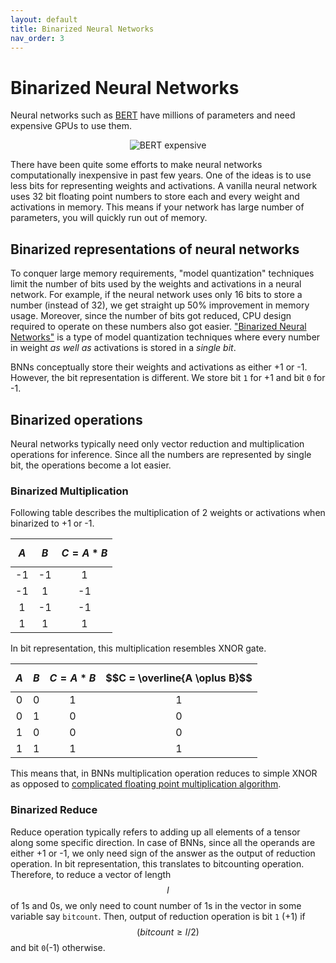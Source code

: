 ```yaml
---
layout: default
title: Binarized Neural Networks
nav_order: 3
---
```


# Binarized Neural Networks

Neural networks such as [BERT](https://github.com/google-research/bert) have millions of parameters and need expensive GPUs to use them.

<center>
<img src="../images/expensive_bert.png" alt="BERT expensive">
</center>

There have been quite some efforts to make neural networks computationally inexpensive in past few years. One of the ideas is to use less bits for representing weights and activations. A vanilla neural network uses 32 bit floating point numbers to store each and every weight and activations in memory. This means if your network has large number of parameters, you will quickly run out of memory.

## Binarized representations of neural networks
To conquer large memory requirements, "model quantization" techniques limit the number of bits used by the weights and activations in a neural network. For example, if the neural network uses only 16 bits to store a number (instead of 32), we get straight up 50% improvement in memory usage. Moreover, since the number of bits got reduced, CPU design required to operate on these numbers also got easier. ["Binarized Neural Networks"](https://arxiv.org/abs/1602.02830) is a type of model quantization techniques where every number in weight _as well as_ activations is stored in a _single bit_.

BNNs conceptually store their weights and activations as either +1 or -1. However, the bit representation is different. We store bit `1` for +1 and bit `0` for -1. 

## Binarized operations
Neural networks typically need only vector reduction and multiplication operations for inference. Since all the numbers are represented by single bit, the operations become a lot easier. 

### Binarized Multiplication
Following table describes the multiplication of 2 weights or activations when binarized to +1 or -1.

| $$A$$  | $$B$$  | $$C = A * B$$ |
|:--:|:--:|:---------:|
| -1 | -1 | 1         |
| -1 | 1  | -1        |
| 1  | -1 |  -1       |
| 1  | 1  | 1         |

In bit representation, this multiplication resembles XNOR gate.

| $$A$$  | $$B$$  | $$C = A * B$$ | $$C = \overline{A \oplus B}$$ |
|:--:|:--:|:---------:|:-:|
| 0 | 0 | 1         | 1 |
| 0 | 1  | 0        | 0 |
| 1  | 0 |  0       | 0 |
| 1  | 1  | 1         | 1 |

This means that, in BNNs multiplication operation reduces to simple XNOR as opposed to [complicated floating point multiplication algorithm](https://en.wikipedia.org/wiki/Floating-point_arithmetic#Multiplication_and_division).

### Binarized Reduce 
Reduce operation typically refers to adding up all elements of a tensor along some specific direction. In case of BNNs, since all the operands are either +1 or -1, we only need sign of the answer as the output of reduction operation. In bit representation, this translates to bitcounting operation. Therefore, to reduce a vector of length $$l$$ of 1s and 0s, we only need to count number of 1s in the vector in some variable say `bitcount`. Then, output of reduction operation is bit `1` (+1) if $$(bitcount \geq l/2)$$ and bit `0`(-1) otherwise.
